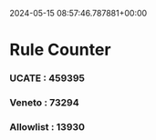 2024-05-15 08:57:46.787881+00:00
# Rule Counter 
 ### UCATE : 459395

 ### Veneto : 73294

 ### Allowlist : 13930